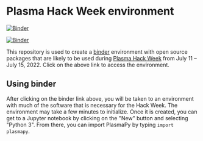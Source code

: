# Plasma Hack Week environment

[![Binder](https://mybinder.org/badge_logo.svg)](https://mybinder.org/v2/gh/PlasmaPy/hack-week/HEAD)

[![Binder](https://mybinder.org/badge_logo.svg)](https://mybinder.org/v2/gh/rocco8773/hack-week/HEAD)

This repository is used to create a
[binder](https://binder.readthedocs.io/en/latest/)
environment with open source packages that are likely to be used
during [Plasma Hack Week](https://hack.plasmapy.org/) from
July 11 – July 15, 2022.  Click on the above link to access the
environment.


## Using binder

After clicking on the binder link above, you will be taken to an
environment with much of the software that is necessary for the Hack
Week.  The environment may take a few minutes to initialize.  Once it is
created, you can get to a Jupyter notebook by clicking on the "New"
button and selecting "Python 3".  From there, you can import PlasmaPy by
typing `import plasmapy`.
